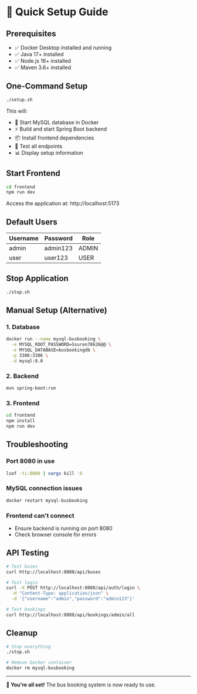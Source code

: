 # 🚀 Quick Setup Guide

## Prerequisites

- ✅ Docker Desktop installed and running
- ✅ Java 17+ installed
- ✅ Node.js 16+ installed
- ✅ Maven 3.6+ installed

## One-Command Setup

```bash
./setup.sh
```

This will:

- 🐳 Start MySQL database in Docker
- ⚡ Build and start Spring Boot backend
- 📦 Install frontend dependencies
- 🧪 Test all endpoints
- 📊 Display setup information

## Start Frontend

```bash
cd frontend
npm run dev
```

Access the application at: http://localhost:5173

## Default Users

| Username | Password | Role  |
| -------- | -------- | ----- |
| admin    | admin123 | ADMIN |
| user     | user123  | USER  |

## Stop Application

```bash
./stop.sh
```

## Manual Setup (Alternative)

### 1. Database

```bash
docker run --name mysql-busbooking \
  -e MYSQL_ROOT_PASSWORD=Ssuren78626@@ \
  -e MYSQL_DATABASE=busbookingdb \
  -p 3306:3306 \
  -d mysql:8.0
```

### 2. Backend

```bash
mvn spring-boot:run
```

### 3. Frontend

```bash
cd frontend
npm install
npm run dev
```

## Troubleshooting

### Port 8080 in use

```bash
lsof -ti:8080 | xargs kill -9
```

### MySQL connection issues

```bash
docker restart mysql-busbooking
```

### Frontend can't connect

- Ensure backend is running on port 8080
- Check browser console for errors

## API Testing

```bash
# Test buses
curl http://localhost:8080/api/buses

# Test login
curl -X POST http://localhost:8080/api/auth/login \
  -H "Content-Type: application/json" \
  -d '{"username":"admin","password":"admin123"}'

# Test bookings
curl http://localhost:8080/api/bookings/admin/all
```

## Cleanup

```bash
# Stop everything
./stop.sh

# Remove Docker container
docker rm mysql-busbooking
```

---

**🎉 You're all set!** The bus booking system is now ready to use.
